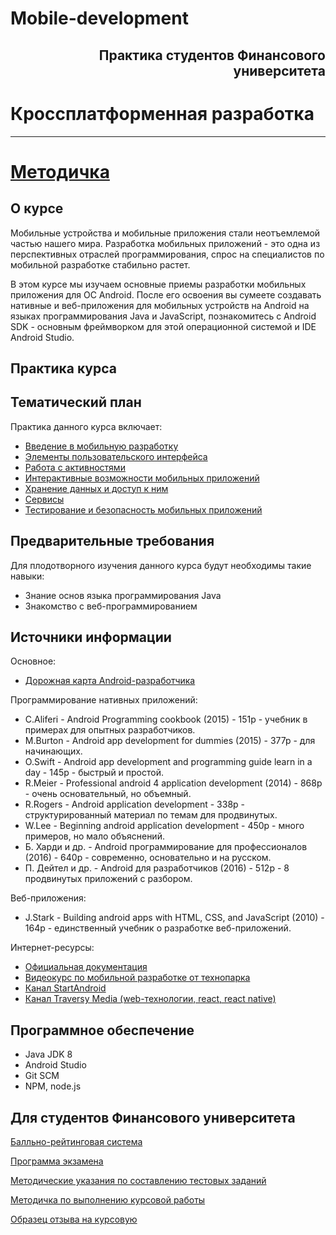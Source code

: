 # Mobile-development


## <div style="text-align: right">Практика студентов Финансового университета</div>

# Кроссплатформенная разработка
__________________________________________

# [Методичка](http://koroteev.site/md/)






О курсе
---

Мобильные устройства и мобильные приложения стали неотъемлемой частью нашего мира. Разработка мобильных приложений - это одна из перспективных отраслей программирования, спрос на специалистов по мобильной разработке стабильно растет.

В этом курсе мы изучаем основные приемы разработки мобильных приложения для ОС Android. После его освоения вы сумеете создавать нативные и веб-приложения для мобильных устройств на Android на языках программирования Java и JavaScript, познакомитесь с Android SDK - основным фреймворком для этой операционной системой и IDE Android Studio.

## Практика курса


Тематический план
---
Практика данного курса включает:
* [Введение в мобильную разработку](md0/README.md)
* [Элементы пользовательского интерфейса](md1/README.md)
* [Работа с активностями](md2/README.md)
* [Интерактивные возможности мобильных приложений](md3/README.md)
* [Хранение данных и доступ к ним](md4/README.md)
* [Сервисы](md5/README.md)
* [Тестирование и безопасность мобильных приложений](md6/README.md)


Предварительные требования
---
Для плодотворного изучения данного курса будут необходимы такие навыки:
* Знание основ языка программирования Java
* Знакомство с веб-программированием


## Источники информации

Основное:
* [Дорожная карта Android-разработчика](https://roadmap.sh/android)

Программирование нативных приложений:
* C.Aliferi - Android Programming cookbook (2015) - 151p - учебник в примерах для опытных разработчиков.
* M.Burton - Android app development for dummies (2015) - 377p - для начинающих.
* O.Swift - Android app development and programming guide learn in a day - 145p - быстрый и простой.
* R.Meier - Professional android 4 application development (2014) - 868p - очень основательный, но объемный.
* R.Rogers - Android application development - 338p - структурированный материал по темам для продвинутых.
* W.Lee - Beginning android application development - 450p - много примеров, но мало объяснений.
* Б. Харди и др. - Android программирование для профессионалов (2016) - 640p - современно, основательно и на русском. 
* П. Дейтел и др. - Android для разработчиков (2016) - 512p - 8 продвинутых приложений с разбором.

Веб-приложения:
* J.Stark - Building android apps with HTML, CSS, and JavaScript (2010) - 164p - единственный учебник о разработке веб-приложений.

Интернет-ресурсы:
* [Официальная документация](http://developer.android.com)
* [Видеокурс по мобильной разработке от технопарка](https://www.youtube.com/playlist?list=PLrCZzMib1e9qLzDXvYnpnJdUsGr3t7fSu)
* [Канал StartAndroid](https://www.youtube.com/user/vitaxafication/featured)
* [Канал Traversy Media (web-технологии, react, react native)](https://www.youtube.com/user/TechGuyWeb)


## Программное обеспечение

* Java JDK 8
* Android Studio
* Git SCM
* NPM, node.js

Для студентов Финансового университета
---

[Балльно-рейтинговая система](https://docs.google.com/document/d/1kCppFw0YwVo-jFZaZMoMcmCSoCJ58gZUKDZc4ky_SzE/edit?usp=sharing)

[Программа экзамена](https://docs.google.com/document/d/19I5il2N-HTfrfMYtxrK3caU28cLS2ZOALamjTcQuuaU/edit?usp=sharing)

[Методические указания по составлению тестовых заданий](https://docs.google.com/document/d/1zeSRD8l_7VCUbvPoKeHvHijRWHn5z4d5Vfbh0T2kLWE/edit?usp=sharing)

[Методичка по выполнению курсовой работы](https://docs.google.com/document/d/113zbEInzqOKJTEFnyd7mvhx3JklP859YfQdLdaVGosQ/edit?usp=sharing)

[Образец отзыва на курсовую](https://docs.google.com/spreadsheets/d/1N2Xn3HMlLTOKTek5emXcvIEyvT-2Evbl/edit?usp=sharing&ouid=116003821381017651142&rtpof=true&sd=true)